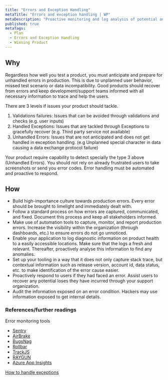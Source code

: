 ```yaml
---
title: "Errors and Exception Handling"
metaTitle: "Errors and exception handling | WP"
metaDescription: "Proactive monitoring and log analysis of potential and occurred errors to provide graceful recovery and diagnostic capability for support teams."
published: true
metaTags:
  - Plan
  - Errors and Exception Handling
  - Winning Product 
---
```



## Why
Regardless how well you test a product, you must anticipate and prepare for unhandled errors in production. This is due to unplanned user behavior, missed test scenario or data incompatibility. Good products should recover from errors and keep development/support teams informed with all necessary information to trace and help the users.

There are 3 levels if issues your product should tackle.
1. Validations failures: Issues that can  be avoided through validations and checks (e.g. user inputs)
2. Handled Exceptions: Issues that are tackled through Exceptions to gracefully recover (e.g. Third party service not available)
3. Unhandled Errors: Issues that are not anticipated and does not get handled in exception handling. (e.g Unplanned special character in data causing a data exchange protocol failure)

Your product require capability to detect specially the type 3 above (Unhandled Errors). You should not rely on already frustrated users to take screenshots or send you error codes. Error handling must be automated and proactive to respond. 


## How
- Build high-importance culture towards production errors. Every error should be brought to limelight and immediately dealt with. 
- Follow a standard process on how errors are captured, communicated, and fixed. Document this process and keep all stakeholders informed.
- Make use of automation tools to capture, monitor, and report production errors. Increase the visibility within the organization (through dashboards, etc.) to ensure errors do not go unnoticed. 
- Enable your application to log diagnostic information on product health to a easily accessible locations. Make sure that the logs a fresh and relevant. Thereafter, proactively analyse this information to find any anomalies.
- Set up your tooling in a way that it does not only capture stack trace, but contextual information such as release version, account id, data status, etc. to make identification of the error cause easier.
- Proactively respond to users if they had faced an error. Assist users to recover any potential loses they have incurred through your support organization. 
- Audit the information exposed on an error condition. Hackers may use information exposed to get internal details.


### References/further readings
Error monitoring tools
 - [Sentry](https://sentry.io/)
 - [AirBrake](https://airbrake.io/)
 - [BugsNag](https://www.bugsnag.com/)
 - [Rollbar](https://rollbar.com/)
 - [TrackJS](https://trackjs.com/)
 - [RAYGUN](https://raygun.com/)
 - [Azure App Insights](https://docs.microsoft.com/en-us/azure/azure-monitor/app/app-insights-overview)

[How to handle exceptions](https://raygun.com/blog/errors-and-exceptions/)
